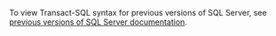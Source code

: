 To view Transact-SQL syntax for previous versions of SQL Server, see [previous versions of SQL Server documentation](../sql-server/previous-versions-sql-server.md#offline-documentation).